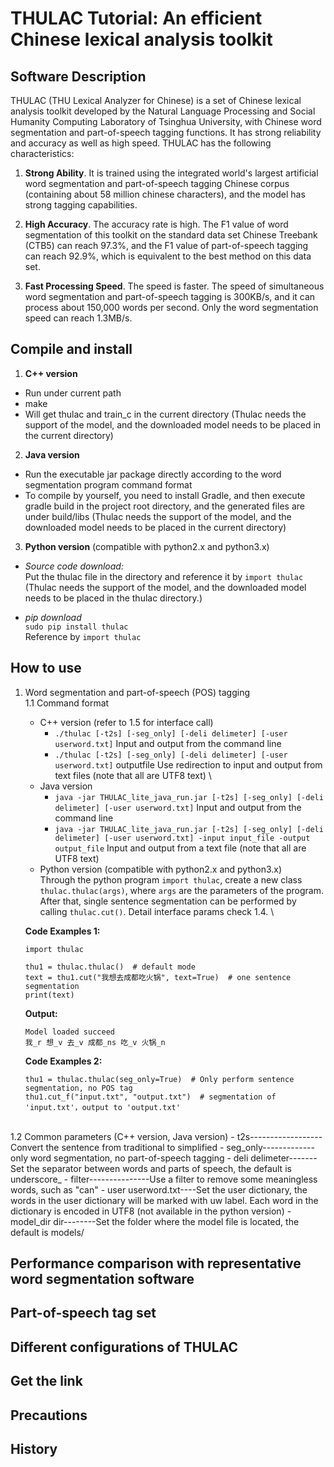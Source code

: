 # THULAC Tutorial: An efficient Chinese lexical analysis toolkit

## Software Description

THULAC (THU Lexical Analyzer for Chinese) is a set of Chinese lexical analysis toolkit developed by the Natural Language Processing and Social Humanity Computing Laboratory of Tsinghua University, with Chinese word segmentation and part-of-speech tagging functions. It has strong reliability and accuracy as well as high speed. THULAC has the following characteristics:

1. **Strong Ability**. It is trained using the integrated world's largest artificial word segmentation and part-of-speech tagging Chinese corpus (containing about 58 million chinese characters), and the model has strong tagging capabilities.

2. **High Accuracy**. The accuracy rate is high. The F1 value of word segmentation of this toolkit on the standard data set Chinese Treebank (CTB5) can reach 97.3%, and the F1 value of part-of-speech tagging can reach 92.9%, which is equivalent to the best method on this data set.

3. **Fast Processing Speed**. The speed is faster. The speed of simultaneous word segmentation and part-of-speech tagging is 300KB/s, and it can process about 150,000 words per second. Only the word segmentation speed can reach 1.3MB/s.


## Compile and install

1. **C++ version**
- Run under current path
- make
- Will get thulac and train_c in the current directory
(Thulac needs the support of the model, and the downloaded model needs to be placed in the current directory)

2. **Java version**
- Run the executable jar package directly according to the word segmentation program command format
- To compile by yourself, you need to install Gradle, and then execute gradle build in the project root directory, and the generated files are under build/libs
(Thulac needs the support of the model, and the downloaded model needs to be placed in the current directory)

3. **Python version** (compatible with python2.x and python3.x)
- *Source code download:* \
    Put the thulac file in the directory and reference it by `import thulac` \
(Thulac needs the support of the model, and the downloaded model needs to be placed in the thulac directory.)

- *pip download* \
    `sudo pip install thulac`\
Reference by `import thulac`


## How to use
1. Word segmentation and part-of-speech (POS) tagging \
1.1 Command format
    - C++ version (refer to 1.5 for interface call)
        - `./thulac [-t2s] [-seg_only] [-deli delimeter] [-user userword.txt]` Input and output from the command line
        - `./thulac [-t2s] [-seg_only] [-deli delimeter] [-user userword.txt]` outputfile Use redirection to input and output from text files (note that all are UTF8 text) \\
    - Java version
        - `java -jar THULAC_lite_java_run.jar [-t2s] [-seg_only] [-deli delimeter] [-user userword.txt]` Input and output from the command line
        - `java -jar THULAC_lite_java_run.jar [-t2s] [-seg_only] [-deli delimeter] [-user userword.txt] -input input_file -output output_file` Input and output from a text file (note that all are UTF8 text)
    - Python version (compatible with python2.x and python3.x)\
    Through the python program `import thulac`, create a new class `thulac.thulac(args)`, where `args` are the parameters of the program. After that, single sentence segmentation can be performed by calling `thulac.cut()`. Detail interface params check 1.4. \\

    **Code Examples 1:**
    ```
    import thulac   

    thu1 = thulac.thulac()  # default mode
    text = thu1.cut("我想去成都吃火锅", text=True)  # one sentence segmentation
    print(text)
    ``` 

    **Output:**
    ```
    Model loaded succeed
    我_r 想_v 去_v 成都_ns 吃_v 火锅_n
    ```

    **Code Examples 2:**
    ```
    thu1 = thulac.thulac(seg_only=True)  # Only perform sentence segmentation, no POS tag
    thu1.cut_f("input.txt", "output.txt")  # segmentation of 'input.txt'，output to 'output.txt'
    ```
\
  1.2 Common parameters (C++ version, Java version)
    - t2s------------------Convert the sentence from traditional to simplified
    - seg_only-------------only word segmentation, no part-of-speech tagging
    - deli delimeter-------Set the separator between words and parts of speech, the default is underscore_
    - filter---------------Use a filter to remove some meaningless words, such as "can"
    - user userword.txt----Set the user dictionary, the words in the user dictionary will be marked with uw label. Each word in the dictionary is encoded in UTF8 (not available in the python version)
    - model_dir dir--------Set the folder where the model file is located, the default is models/





## Performance comparison with representative word segmentation software
## Part-of-speech tag set
## Different configurations of THULAC
## Get the link
## Precautions
## History


